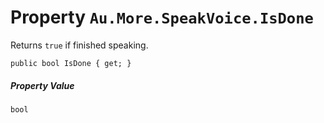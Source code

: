 # Property `Au.More.SpeakVoice.IsDone`

Returns `true` if finished speaking.

```
public bool IsDone { get; }
```

##### Property Value

`bool`